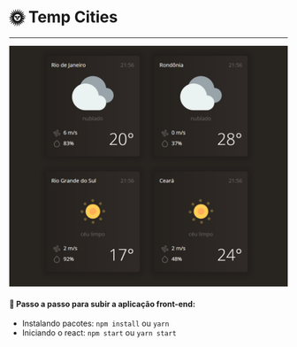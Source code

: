 # 🌞 Temp Cities

<hr/>

<p align="center"> 
    <img src="./screenshot/Tempcities.PNG"/>
</p>

#### :tada: Passo a passo para subir a aplicação front-end:

- Instalando pacotes: `npm install` ou `yarn`
- Iniciando o react: `npm start` ou `yarn start`
